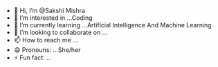 - 👋 Hi, I’m @Sakshi Mishra
- 👀 I’m interested in ...Coding 
- 🌱 I’m currently learning ...Artificial Intelligence And Machine Learning
- 💞️ I’m looking to collaborate on ...
- 📫 How to reach me ...
- 😄 Pronouns: ...She/her
- ⚡ Fun fact: ...

<!---
sakshi0-star/sakshi0-star is a ✨ special ✨ repository because its `README.md` (this file) appears on your GitHub profile.
You can click the Preview link to take a look at your changes.
--->
